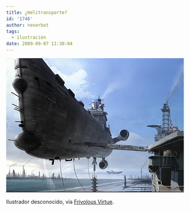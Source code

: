 ```yaml
---
title: ¿Helitransporte?
id: '1746'
author: neverbot
tags:
  - ilustración
date: 2009-09-07 11:30:04
---
```


[![](./helitransporte/tumblr_kpgwgcyxRC1qzqw3vo1_500.jpg)](http://ceasefire.tumblr.com/post/179989655)

Ilustrador desconocido, vía [Frivolous Virtue](http://ceasefire.tumblr.com/post/179989655).